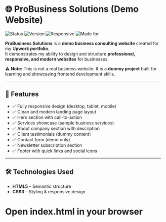 # 🌐 ProBusiness Solutions (Demo Website)

![Status](https://img.shields.io/badge/status-demo-blue.svg)
![Version](https://img.shields.io/badge/version-1.0.0-green.svg)
![Responsive](https://img.shields.io/badge/responsive-yes-brightgreen.svg)
![Made for](https://img.shields.io/badge/purpose-portfolio-orange.svg)

**ProBusiness Solutions** is a **demo business consulting website** created for my **Upwork portfolio**.  
It demonstrates my ability to design and structure **professional, responsive, and modern websites** for businesses.  

⚠️ **Note:** This is not a real business website. It is a **dummy project** built for learning and showcasing frontend development skills.

---

## 🚀 Features

- ✅ Fully responsive design (desktop, tablet, mobile)  
- ✅ Clean and modern landing page layout  
- ✅ Hero section with call-to-action  
- ✅ Services showcase (sample business services)  
- ✅ About company section with description  
- ✅ Client testimonials (dummy content)  
- ✅ Contact form (demo only)  
- ✅ Newsletter subscription section  
- ✅ Footer with quick links and social icons  

---

## 🛠️ Technologies Used

- **HTML5** – Semantic structure  
- **CSS3** – Styling & responsive design  



# Open index.html in your browser
